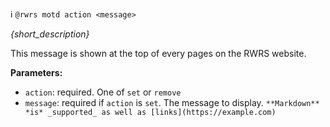 :information_source:️ `@rwrs motd action <message>`

_{short_description}_

This message is shown at the top of every pages on the RWRS website.

**Parameters:**

- `action`: required. One of `set` or `remove`
- `message`: required if `action` is `set`. The message to display. `**Markdown** *is* _supported_ as well as [links](https://example.com)`